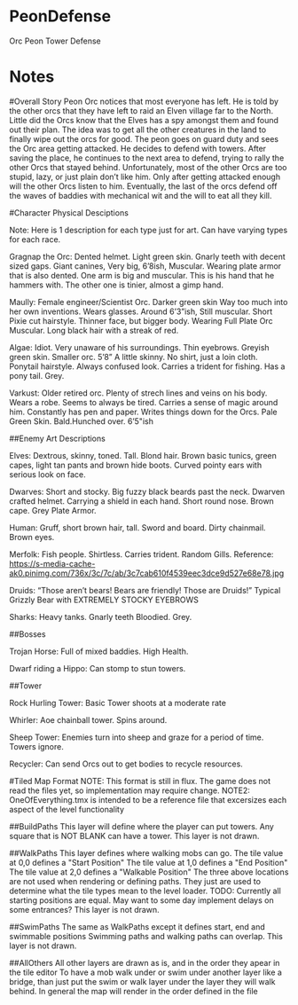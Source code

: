 ﻿# PeonDefense
Orc Peon Tower Defense

# Notes

#Overall Story
Peon Orc notices that most everyone has left. He is told by the other orcs that they have left to raid an Elven village far to the North. Little did the Orcs know that the Elves has a spy amongst them and found out their plan. The idea was to get all the other creatures in the land to finally wipe out the orcs for good. The peon goes on guard duty and sees the Orc area getting attacked. He decides to defend with towers. After saving the place, he continues to the next area to defend, trying to rally the other Orcs that stayed behind. Unfortunately, most of the other Orcs are too stupid, lazy, or just plain don’t like him. Only after getting attacked enough will the other Orcs listen to him. Eventually, the last of the orcs defend off the waves of baddies with mechanical wit and the will to eat all they kill.

#Character Physical Desciptions 

Note: Here is 1 description for each type just for art. Can have varying types for each race.

Gragnap the Orc: Dented helmet. Light green skin. Gnarly teeth with decent sized gaps. Giant canines, Very big, 6’8ish, Muscular. Wearing plate armor that is also dented. One arm is big and muscular. This is his hand that he hammers with. The other one is tinier, almost a gimp hand.

Maully: Female engineer/Scientist Orc. Darker green skin Way too much into her own inventions. Wears glasses. Around 6’3”ish, Still muscular. Short Pixie cut hairstyle. Thinner face, but bigger body. Wearing Full Plate Orc Muscular. Long black hair with a streak of red.

Algae: Idiot. Very unaware of his surroundings. Thin eyebrows. Greyish green skin. Smaller orc. 5’8”  A little skinny. No shirt, just a loin cloth. Ponytail hairstyle. Always confused look. Carries a trident for fishing. Has a pony tail. Grey.

Varkust: Older retired orc. Plenty of strech lines and veins on his body. Wears a robe. Seems to always be tired. Carries a sense of magic around him. Constantly has pen and paper. Writes things down for the Orcs. Pale Green Skin. Bald.Hunched over. 6’5"ish 

##Enemy Art Descriptions

Elves: Dextrous, skinny, toned. Tall. Blond hair. Brown basic tunics, green capes, light tan pants and brown hide boots. Curved pointy ears with serious look on face.

Dwarves: Short and stocky. Big fuzzy black beards past the neck. Dwarven crafted helmet. Carrying a shield in each hand. Short round nose. Brown cape. Grey Plate Armor.

Human: Gruff, short brown hair, tall. Sword and board. Dirty chainmail. Brown eyes.

Merfolk: Fish people. Shirtless. Carries trident. Random Gills. Reference: https://s-media-cache-ak0.pinimg.com/736x/3c/7c/ab/3c7cab610f4539eec3dce9d527e68e78.jpg

Druids: “Those aren’t bears! Bears are friendly! Those are Druids!” Typical Grizzly Bear with EXTREMELY STOCKY EYEBROWS

Sharks: Heavy tanks. Gnarly teeth Bloodied. Grey.

##Bosses

Trojan Horse: Full of mixed baddies. High Health.

Dwarf riding a Hippo: Can stomp to stun towers.

##Tower

Rock Hurling Tower: Basic Tower shoots at a moderate rate

Whirler: Aoe chainball tower. Spins around.

Sheep Tower: Enemies turn into sheep and graze for a period of time. Towers ignore.

Recycler: Can send Orcs out to get bodies to recycle resources.

#Tiled Map Format
NOTE: This format is still in flux.  The game does not read the files yet, so implementation may require change.
NOTE2: OneOfEverything.tmx is intended to be a reference file that excersizes each aspect of the level functionality

##BuildPaths
This layer will define where the player can put towers.
Any square that is NOT BLANK can have a tower.
This layer is not drawn.

##WalkPaths
This layer defines where walking mobs can go.
The tile value at 0,0 defines a "Start Position"
The tile value at 1,0 defines a "End Position"
The tile value at 2,0 defines a "Walkable Position"
The three above locations are not used when rendering or defining paths.  They just are used to determine what the tile types mean to the level loader.
TODO: Currently all starting positions are equal.  May want to some day implement delays on some entrances?
This layer is not drawn.

##SwimPaths
The same as WalkPaths except it defines start, end and swimmable positions
Swimming paths and walking paths can overlap.
This layer is not drawn.

##AllOthers
All other layers are drawn as is, and in the order they apear in the tile editor
To have a mob walk under or swim under another layer like a bridge, than just put the swim or walk layer under the layer they will walk behind.
In general the map will render in the order defined in the file
